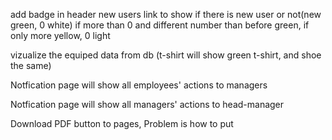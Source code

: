 add badge in header new users link to show if there is new user or not(new green, 0 white)
if more than 0 and different number than before green, if only more yellow, 0 light

vizualize the equiped data from db (t-shirt will show green t-shirt, and shoe the same)

Notfication page will show all employees' actions to managers

Notfication page will show all managers' actions to head-manager

Download PDF button to pages, Problem is how to put